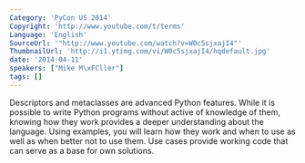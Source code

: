 ```yaml
---
Category: 'PyCon US 2014'
Copyright: 'http://www.youtube.com/t/terms'
Language: 'English'
SourceUrl: '"http://www.youtube.com/watch?v=W0c5sjxajI4"'
ThumbnailUrl: 'http://i1.ytimg.com/vi/W0c5sjxajI4/hqdefault.jpg'
date: '2014-04-11'
speakers: ["Mike M\xFCller"]
tags: []
---
```

Descriptors and metaclasses are advanced Python features. While it is possible to write Python programs without active of knowledge of them, knowing how they work provides a deeper understanding about the language. Using examples, you will learn how they work and when to use as well as when better not to use them. Use cases provide working code that can serve as a base for own solutions.